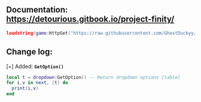 ## Documentation: https://detourious.gitbook.io/project-finity/

```lua
loadstring(game:HttpGet("https://raw.githubusercontent.com/GhostDuckyy/Ui-Librarys/main/Project%20%20Finity/source.lua", true))();
```

## Change log:

[+] Added: **`GetOption()`**
```lua
local t = dropdown:GetOption() -- Return dropdown options [table]
for i,v in next, (t) do
  print(i,v)
end
```
